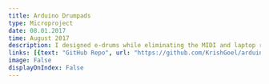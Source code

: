 ```yaml
---
title: Arduino Drumpads
type: Microproject
date: 08.01.2017
time: August 2017
description: I designed e-drums while eliminating the MIDI and laptop requirements that require close to none setup and make it more cost-effective.
links: [{text: "GitHub Repo", url: "https://github.com/KrishGoel/arduino-drum-pads"}]
image: False
displayOnIndex: False
---
```

